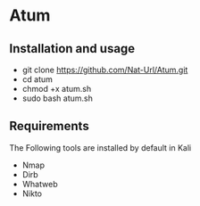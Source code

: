 # Atum

## Installation and usage

- git clone https://github.com/Nat-Url/Atum.git
- cd atum
- chmod +x atum.sh
- sudo bash atum.sh

## Requirements 
The Following tools are installed by default in Kali
- Nmap
- Dirb
- Whatweb
- Nikto
